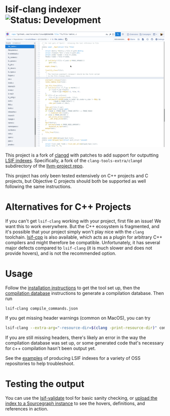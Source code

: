 # lsif-clang indexer ![Status: Development](https://img.shields.io/badge/status-development-yellow?style=flat)

![GIF displaying usage on the linux kernel.](docs/gifs/torvalds-linux.gif)

This project is a fork of [clangd](https://clangd.llvm.org/) with patches to add support for outputting [LSIF indexes](https://microsoft.github.io/language-server-protocol/specifications/lsif/0.5.0/specification/). Specifically, a fork of the `clang-tools-extra/clangd` subdirectory of the [llvm-project repo](https://github.com/llvm/llvm-project/).

This project has only been tested extensively on C++ projects and C projects, but Objective C projects should both be supported as well following the same instructions.

# Alternatives for C++ Projects

If you can't get `lsif-clang` working with your project, first file an issue! We want this to work everywhere. 
But the C++ ecosystem is fragmented, and it's possible that your project simply won't play nice with the `clang` toolchain. 
[lsif-cpp](https://github.com/sourcegraph/lsif-cpp) is also available, which acts as a plugin for arbitrary C++ compilers and might therefore be compatible. 
Unfortunately, it has several major defects compared to `lsif-clang` (it is much slower and does not provide hovers), and is not the recommended option.

# Usage

Follow the [installation instructions](docs/install.md) to get the tool set up, then the [compilation database](docs/compdb.md) instructions to generate a compilation database. Then run
```sh
lsif-clang compile_commands.json
```
If you get missing header warnings (common on MacOS), you can try
```sh
lsif-clang --extra-arg="-resource-dir=$(clang -print-resource-dir)" compile_commands.json
```
If you are still missing headers, there's likely an error in the way the compilation database was set up, or some generated code that's necessary for c++ compilation hasn't been output yet.

See the [examples](docs/examples.md) of producing LSIF indexes for a variety of OSS repositories to help troubleshoot.

# Testing the output

You can use the [lsif-validate](https://github.com/sourcegraph/lsif-test) tool for basic sanity checking, or [upload the index to a Sourcegraph instance](https://docs.sourcegraph.com/user/code_intelligence/lsif_quickstart) to see the hovers, definitions, and references in action.

